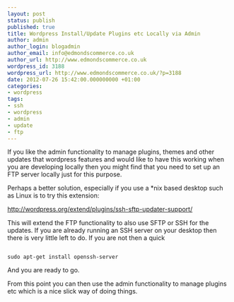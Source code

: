 ```yaml
---
layout: post
status: publish
published: true
title: Wordpress Install/Update Plugins etc Locally via Admin
author: admin
author_login: blogadmin
author_email: info@edmondscommerce.co.uk
author_url: http://www.edmondscommerce.co.uk
wordpress_id: 3188
wordpress_url: http://www.edmondscommerce.co.uk/?p=3188
date: 2012-07-26 15:42:00.000000000 +01:00
categories:
- wordpress
tags:
- ssh
- wordpress
- admin
- update
- ftp
---
```

If you like the admin functionality to manage plugins, themes and other updates that wordpress features and would like to have this working when you are developing locally then you might find that you need to set up an FTP server locally just for this purpose.

Perhaps a better solution, especially if you use a *nix based desktop such as Linux is to try this extension:

<a href="http://wordpress.org/extend/plugins/ssh-sftp-updater-support/">http://wordpress.org/extend/plugins/ssh-sftp-updater-support/</a>

This will extend the FTP functionality to also use SFTP or SSH for the updates. If you are already running an SSH server on your desktop then there is very little left to do. If you are not then a quick 

```

sudo apt-get install openssh-server

```

And you are ready to go.

From this point you can then use the admin functionality to manage plugins etc which is a nice slick way of doing things.
